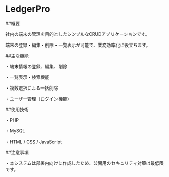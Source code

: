# LedgerPro

##概要

社内の端末の管理を目的としたシンプルなCRUDアプリケーションです。

端末の登録・編集・削除・一覧表示が可能で、業務効率化に役立ちます。



##主な機能

・端末情報の登録、編集、削除

・一覧表示・検索機能

・複数選択による一括削除

・ユーザー管理（ログイン機能）



##使用技術

・PHP

・MySQL

・HTML / CSS / JavaScript




##注意事項

・本システムは部署内向けに作成したため、公開用のセキュリティ対策は最低限です。



